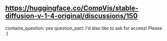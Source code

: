 ## https://huggingface.co/CompVis/stable-diffusion-v-1-4-original/discussions/150

contains_question: yes
question_part: I'd also like to ask for access! Please :)